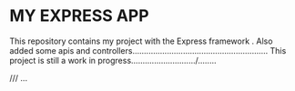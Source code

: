 MY EXPRESS APP
====
This repository contains my project with the Express framework .
Also  added some apis and controllers...........................................................
This project is still a work in progress............................/........

///
...
